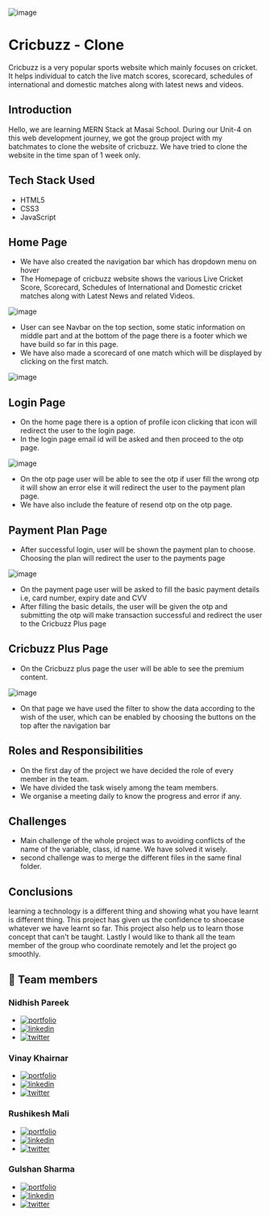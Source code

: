 ![image](https://upload.wikimedia.org/wikipedia/commons/9/9c/Cricbuzz_Logo.png)

# Cricbuzz - Clone

Cricbuzz is a very popular sports website which mainly focuses on cricket. It helps individual to catch the live match scores, scorecard, schedules of international and domestic matches along with latest news and videos. 

## Introduction

Hello, we are learning MERN Stack at Masai School. During our Unit-4 on this web development journey, we got the group project with my batchmates to clone the website of cricbuzz. We have tried to clone the website in the time span of 1 week only.

## Tech Stack Used

- HTML5
- CSS3
- JavaScript

## Home Page

- We have also created the navigation bar which has dropdown menu on hover
- The Homepage of cricbuzz website shows the various Live Cricket Score, Scorecard, Schedules of International and Domestic cricket matches along with Latest News and related Videos.

![image](https://user-images.githubusercontent.com/108894016/183240502-3527346a-473b-49ab-8d01-26e17513ec25.png)

- User can see Navbar on the top section, some static information on middle part and at the bottom of the page there is a footer which we have build so far in this page.
- We have also made a scorecard of one match which will be displayed by clicking on the first match.

![image](https://user-images.githubusercontent.com/108894016/183240401-904b59ea-6c5c-4635-be91-cc705c5ae0e0.png)

## Login Page

- On the home page there is a option of profile icon clicking that icon will redirect the user to the login page.
- In the login page email id will be asked and then proceed to the otp page.

![image](https://user-images.githubusercontent.com/108894016/183240020-d016ede1-908e-495b-9dc4-4457e20047bf.png)

- On the otp page user will be able to see the otp if user fill the wrong otp it will show an error else it will redirect the user to the payment plan page.
- We have also include the feature of resend otp on the otp page.

## Payment Plan Page

- After successful login, user will be shown the payment plan to choose. Choosing the plan will redirect the user to the payments page

![image](https://user-images.githubusercontent.com/108894016/183240176-9aec1050-8ca4-4b02-96eb-f164b9edf607.png)

- On the payment page user will be asked to fill the basic payment details i.e, card number, expiry date and CVV 
- After filling the basic details, the user will be given the otp and submitting the otp will make transaction successful and redirect the user to the Cricbuzz Plus page

## Cricbuzz Plus Page

- On the Cricbuzz plus page the user will be able to see the premium content.

![image](https://user-images.githubusercontent.com/108894016/183240144-d5bc4e6d-5b0c-4fc7-ba81-0668cb600ee5.png)

- On that page we have used the filter to show the data according to the wish of the user, which can be enabled by choosing the buttons on the top after the navigation bar

## Roles and Responsibilities

- On the first day of the project we have decided the role of every member in the team.
- We have divided the task wisely among the team members.
- We organise a meeting daily to know the progress and error if any.

## Challenges

- Main challenge of the whole project was to avoiding conflicts of the name of the variable, class, id name. We have solved it wisely.
- second challenge was to merge the different files in the same final folder.

## Conclusions

learning a technology is a different thing and showing what you have learnt is different thing. This project has given us the confidence to shoecase whatever we have learnt so far. This project also help us to learn those concept that can't be taught. Lastly I would like to thank all the team member of the group who coordinate remotely and let the project go smoothly.

## 🔗 Team members

### Nidhish Pareek 
  - [![portfolio](https://img.shields.io/badge/Gmail-red?style=for-the-badge&logo=gmail&logoColor=white)](mailto:pareek.np1@gmail.com)
  - [![linkedin](https://img.shields.io/badge/linkedin-0A66C2?style=for-the-badge&logo=linkedin&logoColor=white)](https://www.linkedin.com/)
  - [![twitter](https://img.shields.io/badge/GitHub-1DA1F2?style=for-the-badge&logo=github&logoColor=white)](https://github.com/nidhishpareek)

### Vinay Khairnar 
  - [![portfolio](https://img.shields.io/badge/Gmail-red?style=for-the-badge&logo=gmail&logoColor=white)](mailto:vinaykhairnar9404@gmail.com)
  - [![linkedin](https://img.shields.io/badge/linkedin-0A66C2?style=for-the-badge&logo=linkedin&logoColor=white)](https://www.linkedin.com/in/vinaykhairnar)
  - [![twitter](https://img.shields.io/badge/GitHub-1DA1F2?style=for-the-badge&logo=github&logoColor=white)](https://github.com/Vinay-Khairnar)

### Rushikesh Mali
  - [![portfolio](https://img.shields.io/badge/Gmail-red?style=for-the-badge&logo=gmail&logoColor=white)](mailto:rushikeshmali226@gmail.com)
  - [![linkedin](https://img.shields.io/badge/linkedin-0A66C2?style=for-the-badge&logo=linkedin&logoColor=white)](https://www.linkedin.com/in/rushikesh-mali-56400613b/)
  - [![twitter](https://img.shields.io/badge/GitHub-1DA1F2?style=for-the-badge&logo=github&logoColor=white)](https://github.com/rushikesh226)

### Gulshan Sharma 
  - [![portfolio](https://img.shields.io/badge/Gmail-red?style=for-the-badge&logo=gmail&logoColor=white)](mailto:sharmagulshan252@gmail.com)
  - [![linkedin](https://img.shields.io/badge/linkedin-0A66C2?style=for-the-badge&logo=linkedin&logoColor=white)](https://www.linkedin.com/in/gulshan-sharma-397172184/)
  - [![twitter](https://img.shields.io/badge/GitHub-1DA1F2?style=for-the-badge&logo=github&logoColor=white)](https://github.com/Gulshan7777)









